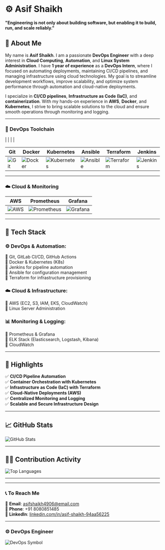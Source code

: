 # ⚙️ Asif Shaikh  

**"Engineering is not only about building software, but enabling it to build, run, and scale reliably."**  

## 👋 About Me

My name is **Asif Shaikh**. I am a passionate **DevOps Engineer** with a deep interest in **Cloud Computing**, **Automation**, and **Linux System Administration**. I have **1 year of experience** as a **DevOps Intern**, where I focused on automating deployments, maintaining CI/CD pipelines, and managing infrastructure using cloud technologies. My goal is to streamline development workflows, improve scalability, and optimize system performance through automation and cloud-native deployments.

I specialize in **CI/CD pipelines**, **Infrastructure as Code (IaC)**, and **containerization**. With my hands-on experience in **AWS**, **Docker**, and **Kubernetes**, I strive to bring scalable solutions to the cloud and ensure smooth operations through monitoring and logging.

---

### 🧰 **DevOps Toolchain**

|  |  |  |

| Git | Docker | Kubernetes | Ansible | Terraform | Jenkins |
| --- | ------ | ---------- | ------- | ---------- | ------- |
| ![Git](https://git-scm.com/images/logos/downloads/Git-Icon-1788C.png) | ![Docker](https://www.docker.com/wp-content/uploads/2022/03/Moby-logo.png) | ![Kubernetes](https://upload.wikimedia.org/wikipedia/commons/3/39/Kubernetes_logo_without_workmark.svg) | ![Ansible](https://upload.wikimedia.org/wikipedia/commons/2/24/Ansible_logo.svg) | ![Terraform](https://www.datocms-assets.com/2885/1620155116-brandhcterraformverticalcolor.png) | ![Jenkins](https://www.jenkins.io/images/logos/jenkins/jenkins.png) |

---

### ☁️ **Cloud & Monitoring**

| AWS | Prometheus | Grafana |
| --- | ---------- | ------- |
| ![AWS](https://a0.awsstatic.com/libra-css/images/logos/aws_logo_smile_1200x630.png) | ![Prometheus](https://upload.wikimedia.org/wikipedia/commons/3/38/Prometheus_software_logo.svg) | ![Grafana](https://upload.wikimedia.org/wikipedia/commons/3/3b/Grafana_icon.svg) |

---

## 📌 Tech Stack  

### ⚙️ **DevOps & Automation:**  
🔹 Git, GitLab CI/CD, GitHub Actions  
🔹 Docker & Kubernetes (K8s)  
🔹 Jenkins for pipeline automation  
🔹 Ansible for configuration management  
🔹 Terraform for infrastructure provisioning  

### ☁️ **Cloud & Infrastructure:**  
🔹 AWS (EC2, S3, IAM, EKS, CloudWatch)  
🔹 Linux Server Administration  

### 📊 **Monitoring & Logging:**  
🔹 Prometheus & Grafana  
🔹 ELK Stack (Elasticsearch, Logstash, Kibana)  
🔹 CloudWatch  

---

## 🚀 Highlights  

✅ **CI/CD Pipeline Automation**  
✅ **Container Orchestration with Kubernetes**  
✅ **Infrastructure as Code (IaC) with Terraform**  
✅ **Cloud-Native Deployments (AWS)**  
✅ **Centralized Monitoring and Logging**  
✅ **Scalable and Secure Infrastructure Design**  

---

## 📈 GitHub Stats

![GitHub Stats](https://github-readme-stats.vercel.app/api?username=asifshaikh49&show_icons=true&theme=tokyonight)

---

## 🧑‍💻 Contribution Activity

![Top Languages](https://github-readme-stats.vercel.app/api/top-langs/?username=asifshaikh49&layout=compact&theme=tokyonight)

---

---

### 📞 To Reach Me

📧 **Email**: asifshaikh4906@email.com  
📱 **Phone**: +91 8080851485  
🔗 **LinkedIn**: [linkedin.com/in/asif-shaikh-94aa56225](https://linkedin.com/in/asif-shaikh-94aa56225)  

---

### ⚙️ **DevOps Engineer**

![DevOps Symbol](https://media.giphy.com/media/xT0xeJpnrWC4XWblEk/giphy.gif)
